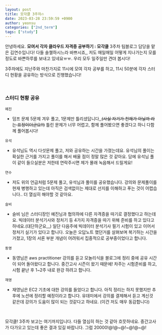 ```yaml
---
layout: post
title: 모각클 3주차🔥
date: 2023-03-28 23:59:59 +0900
author: yeonsu
categories: ["2nd_term"]
tags: ["study"]
---
```


안녕하세요. **모여서 각자 클라우드 자격증 공부하기 : 모각클** 3주차 팀블로그 담당을 맡은 김연수입니다! 다들 솔챌하시느라 바쁘시죠,, 저도 매일매일 어떻게 지나가는지 모를정도로 바쁜하루를 보내고 있네요ㅠㅠ. 우리 모두 일주일만 견뎌 봅시다!

3주차에도 지난주와 마찬가지로 11시에 모여 각자 공부를 하고, 11시 50분에 각자 스터디 현황을 공유하는 방식으로 진행했습니다!

<br />

### 스터디 현황 공유

`예진`

* 덤프 문제 5문제 겨우 풀고, 1문제만 틀리셨답니다,,~~(사실 자기가 천재가 아닐까 라는 표정이더군요!!)~~ 틀린 문제가 너무 어렵고, 함께 풀어봤으면 좋겠다고 하니 다함께 풀어봅시다!

`유석`
* 유석님도 역시 다섯문제 풀고, 저와 공유하는 시간을 가졌는데요. 유석님의 풀이는 확실한 근거를 가지고 풀이를 해서 배울 점이 정말 많은 것 같아요. 담에 유석님 풀이 같이 들으실분은 저한테 연락주시면 제가 몰래 녹음해서 드릴게요!

`연수`
* 저도 위의 언급처럼 5문제 풀고, 유석님과 풀이를 공유했습니다. 강의와 문제풀이를 현재 병행하고 있는데 아직은 검색없이는 제대로 선지를 이해하고 푸는 것이 어렵습니다.. 더 열심히 해야할 것 같아요.

`슬비`
* 슬비 님은 스터디장인 예진님과 협의하에 다른 자격증을 따기로 결정했다고 하는데요. 빅데이터 분석기사와 정처기 등 4가지 자격증을 따기 위해 준비를 하고 있다고 하네요.(대단하군요,,,) 일단 다음주에 빅데이터 분석기사 필기 시험이 있고 이어서 정처기 실기가 있다고 합니다. 오늘은 오답노트 했던거를 살펴보며 복기하는 시간을 가졌고, 1장의 서론 부분 개념이 어려워서 집중적으로 공부중이었다고 합니다.

`동영`
* 동영님은 aws practitioner 강의를 듣고 모놀리식을 블로그에 정리 중에 공유 시간이 되어 돌아왔다고 합니다. 중간고사 시즌이 왔기 때문에! 차주는 시험준비를 하고, 시험 끝난 후 1~2주 내로 완강 하려고 합니다.

`재영`
* 재영님은 EC2 기초에 대한 강의를 들었다고 합니다. 아직 정리는 하지 못했지만 추후에 노션에 정리할 예정이라고 합니다. 유데미에서 강의를 결제해서 듣고 계신것 같은데 강의가 도움이 많이 되는 것같다고 하네요. (이건 저도 매우 동감합니다)

<br />

모각클! 3주차 보고는 여기까지입니다.
다들 열심히 하는 것 같아 흐믓하네요. 중간고사가 다가오고 있는데 좋은 결과 있길 바랍니다. 그럼 20000!@!@~@!~@!@~@!